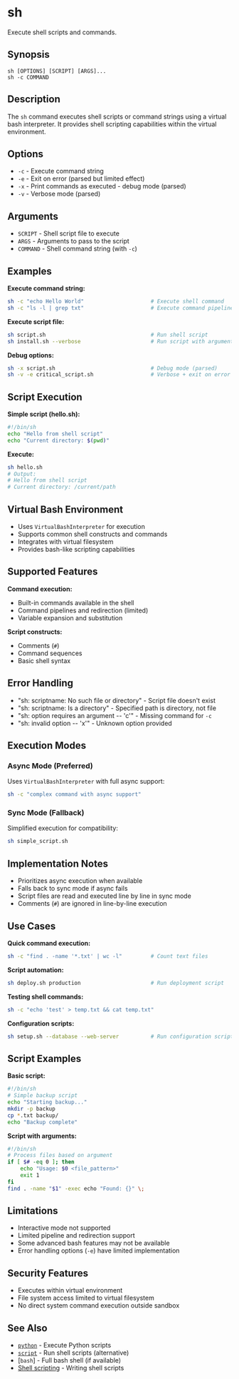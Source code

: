 # sh

Execute shell scripts and commands.

## Synopsis

```
sh [OPTIONS] [SCRIPT] [ARGS]...
sh -c COMMAND
```

## Description

The `sh` command executes shell scripts or command strings using a virtual bash interpreter. It provides shell scripting capabilities within the virtual environment.

## Options

- `-c` - Execute command string
- `-e` - Exit on error (parsed but limited effect)
- `-x` - Print commands as executed - debug mode (parsed)
- `-v` - Verbose mode (parsed)

## Arguments

- `SCRIPT` - Shell script file to execute
- `ARGS` - Arguments to pass to the script
- `COMMAND` - Shell command string (with `-c`)

## Examples

**Execute command string:**
```bash
sh -c "echo Hello World"                     # Execute shell command
sh -c "ls -l | grep txt"                     # Execute command pipeline
```

**Execute script file:**
```bash
sh script.sh                                 # Run shell script
sh install.sh --verbose                      # Run script with arguments
```

**Debug options:**
```bash
sh -x script.sh                              # Debug mode (parsed)
sh -v -e critical_script.sh                  # Verbose + exit on error
```

## Script Execution

**Simple script (hello.sh):**
```bash
#!/bin/sh
echo "Hello from shell script"
echo "Current directory: $(pwd)"
```

**Execute:**
```bash
sh hello.sh
# Output:
# Hello from shell script  
# Current directory: /current/path
```

## Virtual Bash Environment

- Uses `VirtualBashInterpreter` for execution
- Supports common shell constructs and commands
- Integrates with virtual filesystem
- Provides bash-like scripting capabilities

## Supported Features

**Command execution:**
- Built-in commands available in the shell
- Command pipelines and redirection (limited)
- Variable expansion and substitution

**Script constructs:**
- Comments (`#`)
- Command sequences
- Basic shell syntax

## Error Handling

- "sh: scriptname: No such file or directory" - Script file doesn't exist
- "sh: scriptname: Is a directory" - Specified path is directory, not file
- "sh: option requires an argument -- 'c'" - Missing command for `-c`
- "sh: invalid option -- 'x'" - Unknown option provided

## Execution Modes

### Async Mode (Preferred)
Uses `VirtualBashInterpreter` with full async support:
```bash
sh -c "complex command with async support"
```

### Sync Mode (Fallback)
Simplified execution for compatibility:
```bash
sh simple_script.sh
```

## Implementation Notes

- Prioritizes async execution when available
- Falls back to sync mode if async fails
- Script files are read and executed line by line in sync mode
- Comments (`#`) are ignored in line-by-line execution

## Use Cases

**Quick command execution:**
```bash
sh -c "find . -name '*.txt' | wc -l"         # Count text files
```

**Script automation:**
```bash
sh deploy.sh production                      # Run deployment script
```

**Testing shell commands:**
```bash
sh -c "echo 'test' > temp.txt && cat temp.txt"
```

**Configuration scripts:**
```bash
sh setup.sh --database --web-server          # Run configuration script
```

## Script Examples

**Basic script:**
```bash
#!/bin/sh
# Simple backup script
echo "Starting backup..."
mkdir -p backup
cp *.txt backup/
echo "Backup complete"
```

**Script with arguments:**
```bash
#!/bin/sh  
# Process files based on argument
if [ $# -eq 0 ]; then
    echo "Usage: $0 <file_pattern>"
    exit 1
fi
find . -name "$1" -exec echo "Found: {}" \;
```

## Limitations

- Interactive mode not supported
- Limited pipeline and redirection support
- Some advanced bash features may not be available
- Error handling options (`-e`) have limited implementation

## Security Features

- Executes within virtual environment
- File system access limited to virtual filesystem
- No direct system command execution outside sandbox

## See Also

- [`python`](python.md) - Execute Python scripts
- [`script`](script.md) - Run shell scripts (alternative)
- [`bash`] - Full bash shell (if available)
- [Shell scripting](../../README.md#scripting) - Writing shell scripts